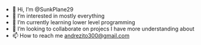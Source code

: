 - 👋 Hi, I’m @SunkPlane29
- 👀 I’m interested in mostly everything
- 🌱 I’m currently learning lower level programming
- 💞️ I’m looking to collaborate on projecs I have more understanding about
- 📫 How to reach me andrezito300@gmail.com

<!---
SunkPlane29/SunkPlane29 is a ✨ special ✨ repository because its `README.md` (this file) appears on your GitHub profile.
You can click the Preview link to take a look at your changes.
--->
